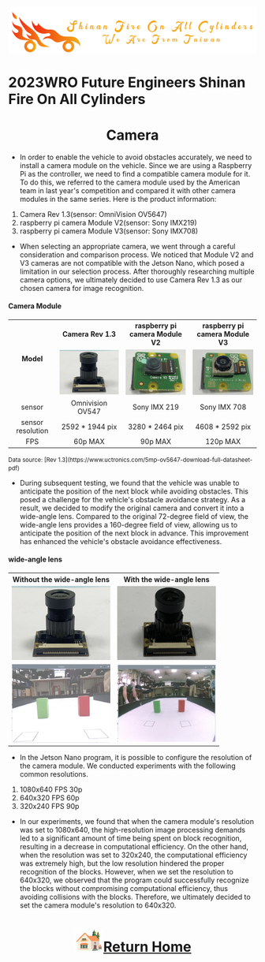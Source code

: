 <div align="center"><img src="../../other/img/logo.png" width="600" alt=" logo"></div>

2023WRO Future Engineers Shinan Fire On All Cylinders  
====
# <div align="center">Camera</div> 
- In order to enable the vehicle to avoid obstacles accurately, we need to install a camera module on the vehicle. Since we are using a Raspberry Pi as the controller, we need to find a compatible camera module for it. To do this, we referred to the camera module used by the American team in last year's competition and compared it with other camera modules in the same series. Here is the product information:

1. Camera Rev 1.3(sensor: OmniVision OV5647)
2. raspberry pi camera Module V2(sensor: Sony IMX219)
3. raspberry pi camera Module V3(sensor: Sony IMX708)

- When selecting an appropriate camera, we went through a careful consideration and comparison process. We noticed that Module V2 and V3 cameras are not compatible with the Jetson Nano, which posed a limitation in our selection process. After thoroughly researching multiple camera options, we ultimately decided to use Camera Rev 1.3 as our chosen camera for image recognition.

#### Camera Module
<div align="center">
<table>
<tr align="center" >
<th rowspan="2">Model</th> 
<th >Camera Rev 1.3</th>
<th >raspberry pi camera Module V2</th>
<th >raspberry pi camera Module V3</thd>
</tr>
<tr align="center">

<td><img src="./img/V1.jpeg" width=200 alt="V1"  /></td>
<td><img src="./img/V2.jpeg" width=200 alt="V2" ></td>
<td><img src="./img/V3.jpeg" width=200 alt="V3" /></td>
</tr>
<tr align="center">
<td>sensor</td>
<td>Omnivision OV547</td>
<td>Sony IMX 219</td>
<td>Sony IMX 708</td>
</tr>
<tr align="center">
<td>sensor resolution</td>
<td>2592 * 1944 pix</td>
<td>3280 * 2464 pix</td>
<td>4608 * 2592 pix</td>
</tr>
<tr align="center">
<td>FPS</td>
<td>60p MAX</td>
<td>90p MAX</td>
<td>120p MAX</td>
</tr>
</table>
</div>
<small>Data source:
[Rev 1.3](https://www.uctronics.com/5mp-ov5647-download-full-datasheet-pdf)

</small>

- During subsequent testing, we found that the vehicle was unable to anticipate the position of the next block while avoiding obstacles. This posed a challenge for the vehicle's obstacle avoidance strategy. As a result, we decided to modify the original camera and convert it into a wide-angle lens. Compared to the original 72-degree field of view, the wide-angle lens provides a 160-degree field of view, allowing us to anticipate the position of the next block in advance. This improvement has enhanced the vehicle's obstacle avoidance effectiveness.

#### wide-angle lens
<div align="center">
<table>
<tr align="center">
<th> Without the wide-angle lens</th> 
<th>With the wide-angle lens</th>
</tr>
<tr align="center">
<td><img src="./img/v1.jpeg" width=200 alt="site" ></td>
<td><img src="./img/v1_width-angle.jpg" width=200 alt="site" >
</td>
</tr>
<tr align="center">
<td><img src="./img/72angle.png" width=200 alt="site" ></td>
<td> <img src="./img/160angle.png" width=200 alt="site" ></td>
</tr>
</table>
</div>


- In the Jetson Nano program, it is possible to configure the resolution of the camera module. We conducted experiments with the following common resolutions.

1. 1080x640 FPS 30p
2. 640x320 FPS 60p
3. 320x240 FPS 90p
- In our experiments, we found that when the camera module's resolution was set to 1080x640, the high-resolution image processing demands led to a significant amount of time being spent on block recognition, resulting in a decrease in computational efficiency. On the other hand, when the resolution was set to 320x240, the computational efficiency was extremely high, but the low resolution hindered the proper recognition of the blocks. However, when we set the resolution to 640x320, we observed that the program could successfully recognize the blocks without compromising computational efficiency, thus avoiding collisions with the blocks. Therefore, we ultimately decided to set the camera module's resolution to 640x320.

# <div align="center">![HOME](../../other/img/Home.png)[Return Home](../../)</div>  

